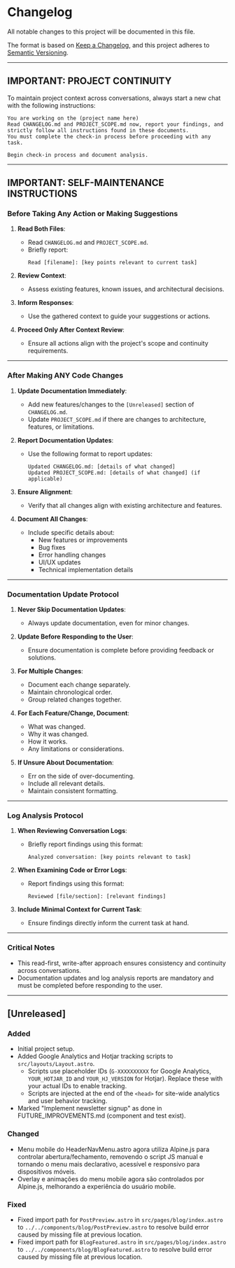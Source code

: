 # Changelog

All notable changes to this project will be documented in this file.

The format is based on [Keep a Changelog](https://keepachangelog.com/en/1.0.0/),
and this project adheres to [Semantic Versioning](https://semver.org/spec/v2.0.0.html).

---

## **IMPORTANT: PROJECT CONTINUITY**
To maintain project context across conversations, always start a new chat with the following instructions:

```
You are working on the (project name here)
Read CHANGELOG.md and PROJECT_SCOPE.md now, report your findings, and strictly follow all instructions found in these documents.
You must complete the check-in process before proceeding with any task.

Begin check-in process and document analysis.
```

---

## **IMPORTANT: SELF-MAINTENANCE INSTRUCTIONS**

### **Before Taking Any Action or Making Suggestions**
1. **Read Both Files**:
   - Read `CHANGELOG.md` and `PROJECT_SCOPE.md`.
   - Briefly report:
      ```
      Read [filename]: [key points relevant to current task]
      ```

2. **Review Context**:
   - Assess existing features, known issues, and architectural decisions.

3. **Inform Responses**:
   - Use the gathered context to guide your suggestions or actions.

4. **Proceed Only After Context Review**:
   - Ensure all actions align with the project's scope and continuity requirements.

---

### **After Making ANY Code Changes**
1. **Update Documentation Immediately**:
   - Add new features/changes to the `[Unreleased]` section of `CHANGELOG.md`.
   - Update `PROJECT_SCOPE.md` if there are changes to architecture, features, or limitations.

2. **Report Documentation Updates**:
   - Use the following format to report updates:
      ```
      Updated CHANGELOG.md: [details of what changed]
      Updated PROJECT_SCOPE.md: [details of what changed] (if applicable)
      ```

3. **Ensure Alignment**:
   - Verify that all changes align with existing architecture and features.

4. **Document All Changes**:
   - Include specific details about:
      - New features or improvements
      - Bug fixes
      - Error handling changes
      - UI/UX updates
      - Technical implementation details

---

### **Documentation Update Protocol**
1. **Never Skip Documentation Updates**:
   - Always update documentation, even for minor changes.

2. **Update Before Responding to the User**:
   - Ensure documentation is complete before providing feedback or solutions.

3. **For Multiple Changes**:
   - Document each change separately.
   - Maintain chronological order.
   - Group related changes together.

4. **For Each Feature/Change, Document**:
   - What was changed.
   - Why it was changed.
   - How it works.
   - Any limitations or considerations.

5. **If Unsure About Documentation**:
   - Err on the side of over-documenting.
   - Include all relevant details.
   - Maintain consistent formatting.

---

### **Log Analysis Protocol**
1. **When Reviewing Conversation Logs**:
   - Briefly report findings using this format:
      ```
      Analyzed conversation: [key points relevant to task]
      ```

2. **When Examining Code or Error Logs**:
   - Report findings using this format:
      ```
      Reviewed [file/section]: [relevant findings]
      ```

3. **Include Minimal Context for Current Task**:
   - Ensure findings directly inform the current task at hand.

---

### **Critical Notes**
- This read-first, write-after approach ensures consistency and continuity across conversations.
- Documentation updates and log analysis reports are mandatory and must be completed before responding to the user.

---

## [Unreleased]
### Added
- Initial project setup.
- Added Google Analytics and Hotjar tracking scripts to `src/layouts/Layout.astro`.
  - Scripts use placeholder IDs (`G-XXXXXXXXXX` for Google Analytics, `YOUR_HOTJAR_ID` and `YOUR_HJ_VERSION` for Hotjar). Replace these with your actual IDs to enable tracking.
  - Scripts are injected at the end of the `<head>` for site-wide analytics and user behavior tracking.
- Marked "Implement newsletter signup" as done in FUTURE_IMPROVEMENTS.md (component and test exist).
### Changed
- Menu mobile do HeaderNavMenu.astro agora utiliza Alpine.js para controlar abertura/fechamento, removendo o script JS manual e tornando o menu mais declarativo, acessível e responsivo para dispositivos móveis.
- Overlay e animações do menu mobile agora são controlados por Alpine.js, melhorando a experiência do usuário mobile.


### Fixed
- Fixed import path for `PostPreview.astro` in `src/pages/blog/index.astro` to `../../components/blog/PostPreview.astro` to resolve build error caused by missing file at previous location.
- Fixed import path for `BlogFeatured.astro` in `src/pages/blog/index.astro` to `../../components/blog/BlogFeatured.astro` to resolve build error caused by missing file at previous location.